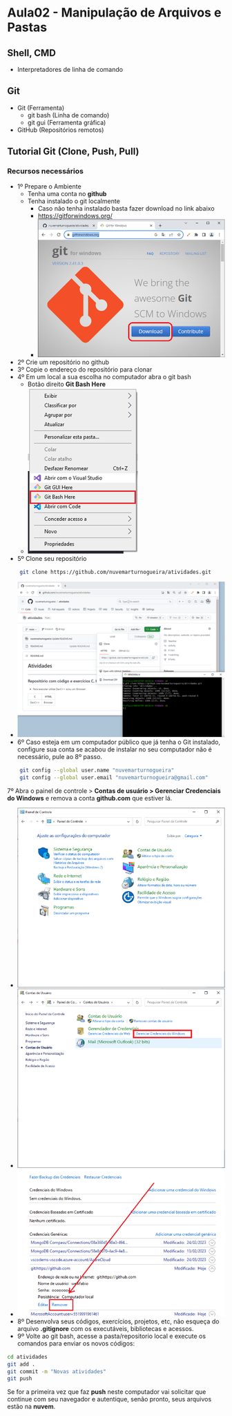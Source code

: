 # Aula02 - Manipulação de Arquivos e Pastas

## Shell, CMD

- Interpretadores de linha de comando

## Git
- Git (Ferramenta)
    - git bash (Linha de comando)
    - git gui (Ferramenta gráfica)
- GitHub (Repositórios remotos)

## Tutorial Git (Clone, Push, Pull)
### Recursos necessários
- 1º Prepare o Ambiente
    - Tenha uma conta no **github**
    - Tenha instalado o git localmente
        - Caso não tenha instalado basta fazer download no link abaixo
        - https://gitforwindows.org/
        - ![Download](./img00.png)
- 2º Crie um repositório no github
- 3º Copie o endereço do repositório para clonar
- 4º Em um local a sua escolha no computador abra o git bash
    - Botão direito **Git Bash Here**
    - ![Git Bash](./img01.png)
- 5º Clone seu repositório
```bash
    git clone https://github.com/nuvemarturnogueira/atividades.git
``` 
- ![Git Bash](./img02.png)
- 6º Caso esteja em um computador público que já tenha o Git instalado, configure sua conta se acabou de instalar no seu computador não é necessário, pule ao 8º passo.
```bash
    git config --global user.name "nuvemarturnogueira"
    git config --global user.email "nuvemarturnogueira@gmail.com"
``` 
 7º Abra o painel de controle > **Contas de usuário > Gerenciar Credenciais do Windows** e remova a conta **github.com** que estiver lá.
- ![Git Bash](./img03.png)
- ![Git Bash](./img04.png)
- ![Git Bash](./img05.png)
- 8º Desenvolva seus códigos, exercícios, projetos, etc, não esqueça do arquivo **.gitignore** com os executáveis, bibliotecas e acessos.
- 9º Volte ao git bash, acesse a pasta/repositorio local e execute os comandos para enviar os novos códigos:
```bash
cd atividades
git add .
git commit -m "Novas atividades"
git push

```
Se for a primeira vez que faz **push** neste computador vai solicitar que continue com seu navegador e autentique, senão pronto, seus arquivos estão na **nuvem**.